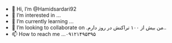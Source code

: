 - 👋 Hi, I’m @Hamidsardari92
- 👀 I’m interested in ...
- 🌱 I’m currently learning ...
- 💞️ I’m looking to collaborate on .من بیش از ۱۰۰ تراکنش در روز دارم..
- 📫 How to reach me ...۰۹۱۲۱۴۹۵۳۹۵

<!---
Hamidsardari92/Hamidsardari92 is a ✨ special ✨ repository because its `README.md` (this file) appears on your GitHub profile.
You can click the Preview link to take a look at your changes.
--->
